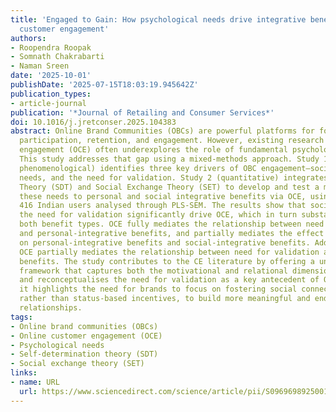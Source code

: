 ```yaml
---
title: 'Engaged to Gain: How psychological needs drive integrative benefits via online
  customer engagement'
authors:
- Roopendra Roopak
- Somnath Chakrabarti
- Naman Sreen
date: '2025-10-01'
publishDate: '2025-07-15T18:03:19.945642Z'
publication_types:
- article-journal
publication: '*Journal of Retailing and Consumer Services*'
doi: 10.1016/j.jretconser.2025.104383
abstract: Online Brand Communities (OBCs) are powerful platforms for fostering customer
  participation, retention, and engagement. However, existing research on online customer
  engagement (OCE) often underexplores the role of fundamental psychological needs.
  This study addresses that gap using a mixed-methods approach. Study 1 (qualitative,
  phenomenological) identifies three key drivers of OBC engagement—social needs, status
  needs, and the need for validation. Study 2 (quantitative) integrates Self-Determination
  Theory (SDT) and Social Exchange Theory (SET) to develop and test a model linking
  these needs to personal and social integrative benefits via OCE, using data from
  416 Indian users analysed through PLS-SEM. The results show that social needs and
  the need for validation significantly drive OCE, which in turn substantially influences
  both benefit types. OCE fully mediates the relationship between need for validation
  and personal-integrative benefits, and partially mediates the effect of social need
  on personal-integrative benefits and social-integrative benefits. Additionally,
  OCE partially mediates the relationship between need for validation and social-integrative
  benefits. The study contributes to the CE literature by offering a unified SDT–SET
  framework that captures both the motivational and relational dimensions of engagement
  and reconceptualises the need for validation as a key antecedent of OCE. Managerially,
  it highlights the need for brands to focus on fostering social connection and affirmation,
  rather than status-based incentives, to build more meaningful and enduring community
  relationships.
tags:
- Online brand communities (OBCs)
- Online customer engagement (OCE)
- Psychological needs
- Self-determination theory (SDT)
- Social exchange theory (SET)
links:
- name: URL
  url: https://www.sciencedirect.com/science/article/pii/S0969698925001626
---
```

